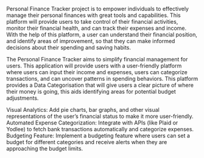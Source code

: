 Personal Finance Tracker project is to empower individuals to effectively manage their personal finances with great tools and capabilities. This platform will provide users to take control of their financial activities, monitor their financial health, and can track their expenses and income. With the help of this platform, a user can understand their financial position, and identify areas of improvement, so that they can make informed decisions about their spending and saving habits.

The Personal Finance Tracker aims to simplify financial management for users. This application will provide users with a user-friendly platform where users can input their income and expenses, users can categorize transactions, and can uncover patterns in spending behaviors. This platform provides a Data Categorisation that will give users a clear picture of where their money is going, this aids identifying areas for potential budget adjustments.

Visual Analytics: Add pie charts, bar graphs, and other visual representations of the user’s financial status to make it more user-friendly.
Automated Expense Categorization: Integrate with APIs (like Plaid or Yodlee) to fetch bank transactions automatically and categorize expenses.
Budgeting Feature: Implement a budgeting feature where users can set a budget for different categories and receive alerts when they are approaching the budget limits.
